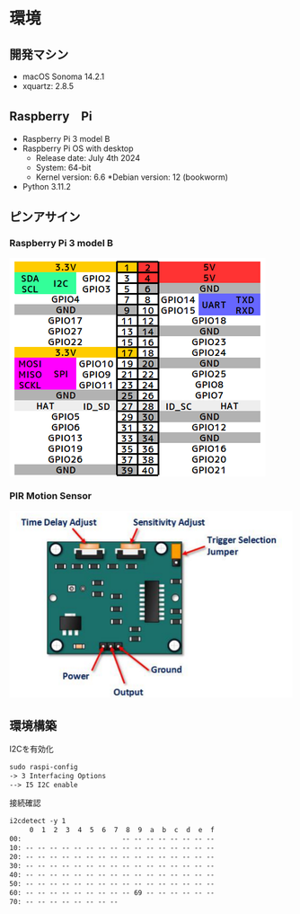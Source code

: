 
# 環境
## 開発マシン
* macOS Sonoma 14.2.1
* xquartz: 2.8.5

## Raspberry　Pi
* Raspberry Pi 3 model B
* Raspberry Pi OS with desktop
  * Release date: July 4th 2024
  * System: 64-bit
  * Kernel version: 6.6
  *Debian version: 12 (bookworm)
* Python 3.11.2

## ピンアサイン
### Raspberry Pi 3 model B
![pin assign raspberry3b](docs/images/raspberry3b-pin-assign.png)

### PIR Motion Sensor
![pin assign motion](docs/images//motion-pin-assign.png)

## 環境構築
I2Cを有効化
```
sudo raspi-config
-> 3 Interfacing Options
--> I5 I2C enable
```

接続確認
```
i2cdetect -y 1
     0  1  2  3  4  5  6  7  8  9  a  b  c  d  e  f
00:                         -- -- -- -- -- -- -- --
10: -- -- -- -- -- -- -- -- -- -- -- -- -- -- -- --
20: -- -- -- -- -- -- -- -- -- -- -- -- -- -- -- --
30: -- -- -- -- -- -- -- -- -- -- -- -- -- -- -- --
40: -- -- -- -- -- -- -- -- -- -- -- -- -- -- -- --
50: -- -- -- -- -- -- -- -- -- -- -- -- -- -- -- --
60: -- -- -- -- -- -- -- -- -- 69 -- -- -- -- -- --
70: -- -- -- -- -- -- -- --
```
